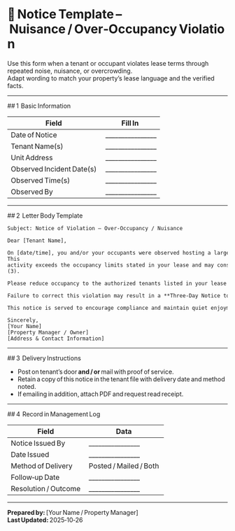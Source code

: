 # 📨 Notice Template – Nuisance / Over‑Occupancy Violation

Use this form when a tenant or occupant violates lease terms through repeated noise, nuisance, or overcrowding.  
Adapt wording to match your property’s lease language and the verified facts.

---

## 1  Basic Information

| Field | Fill In |
|-------|---------|
| Date of Notice | ________________ |
| Tenant Name(s) | ________________ |
| Unit Address | ________________ |
| Observed Incident Date(s) | ________________ |
| Observed Time(s) | ________________ |
| Observed By | ________________ |

---

## 2  Letter Body Template
```
Subject: Notice of Violation – Over‑Occupancy / Nuisance  

Dear [Tenant Name],

On [date/time], you and/or your occupants were observed hosting a large gathering of approximately [___] people inside your unit.  
This activity exceeds the occupancy limits stated in your lease and may constitute a nuisance under San Francisco Rent Ordinance § 37.9 (a)(3).

Please reduce occupancy to the authorized tenants listed in your lease and refrain from hosting large parties or gatherings immediately.  

Failure to correct this violation may result in a **Three‑Day Notice to Cure or Quit**, followed by further remedies permitted under California law.  

This notice is served to encourage compliance and maintain quiet enjoyment for all residents.

Sincerely,  
[Your Name]  
[Property Manager / Owner]  
[Address & Contact Information]
```

---

## 3  Delivery Instructions
- Post on tenant’s door **and / or** mail with proof of service.  
- Retain a copy of this notice in the tenant file with delivery date and method noted.  
- If emailing in addition, attach PDF and request read receipt.  

---

## 4  Record in Management Log

| Field | Data |
|--------|------|
| Notice Issued By | ________________ |
| Date Issued | ________________ |
| Method of Delivery | Posted / Mailed / Both |
| Follow‑up Date | ________________ |
| Resolution / Outcome | ________________ |

---

**Prepared by:** [Your Name / Property Manager]  
**Last Updated:** 2025‑10‑26
```

